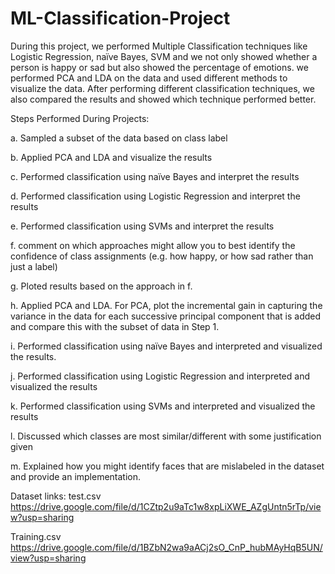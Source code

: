 # ML-Classification-Project
During this project, we performed Multiple Classification techniques like Logistic Regression, naïve Bayes, SVM and we not only showed whether a person is happy or sad but also showed the percentage of emotions. we performed PCA and LDA on the data and used different methods to visualize the data. After performing different classification techniques, we also compared the results and showed which technique performed better.   

Steps Performed During Projects: 

a.	Sampled a subset of the data based on class label 

b.	Applied PCA and LDA and visualize the results

c.	Performed classification using naïve Bayes and interpret the results

d.	Performed classification using Logistic Regression and interpret the results

e.	Performed classification using SVMs and interpret the results

f.	comment on which approaches might allow you to best identify the confidence of class assignments (e.g. how happy, or how sad rather than just a label)

g.	Ploted results based on the approach in f.

h.	Applied PCA and LDA. For PCA, plot the incremental gain in capturing the variance in the data for each successive principal component that is added and compare this with the subset of data in Step 1. 

i.	Performed classification using naïve Bayes and interpreted and visualized the results.

j.	Performed classification using Logistic Regression and interpreted and visualized the results 

k.	Performed classification using SVMs and interpreted and visualized the results 

l.	Discussed which classes are most similar/different with some justification given 

m.	Explained how you might identify faces that are mislabeled in the dataset and provide an implementation.

Dataset links: test.csv https://drive.google.com/file/d/1CZtp2u9aTc1w8xpLiXWE_AZgUntn5rTp/view?usp=sharing

Training.csv
https://drive.google.com/file/d/1BZbN2wa9aACj2sO_CnP_hubMAyHqB5UN/view?usp=sharing

